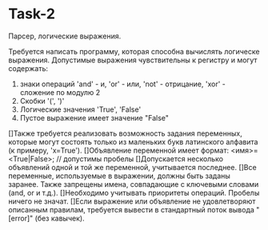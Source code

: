 # Task-2
Парсер, логические выражения.

Требуется написать программу, которая способна вычислять логическе выражения. 
Допустимые выражения чувствительны к регистру и могут содержать: 
1) знаки операций 'and' - и, 'or' - или, 'not' - отрицание, 'xor' - сложение по модулю 2 
2) Скобки '(', ')' 
3) Логические значения 'True', 'False' 
4) Пустое выражение имеет значение "False" 

[]Также требуется реализовать возможность задания переменных, которые могут состоять только из маленьких букв латинского алфавита (к примеру, 'x=True'). 
[]Объявление переменной имеет формат: <имя>=<True|False>; // допустимы пробелы
[]Допускается несколько объявлений одной и той же переменной, учитывается последнее. 
[]Все переменные, используемые в выражении, должны быть заданы заранее. Также запрещены имена, совпадающие с ключевыми словами (and, or и т.д.). 
[]Необходимо учитывать приоритеты операций. Пробелы ничего не значат. 
[]Если выражение или объявление не удовлетворяют описанным правилам, требуется вывести в стандартный поток вывода "[error]" (без кавычек). 

